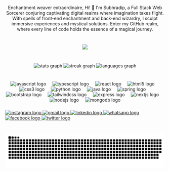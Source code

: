 <br clear="both">

<p align="center">Enchantment weaver extraordinaire, Hi! 👋 I'm Subhradip, a Full Stack Web Sorcerer conjuring captivating digital realms where imagination takes flight. With spells of front-end enchantment and back-end wizardry, I sculpt immersive experiences and mystical solutions. Enter my GitHub realm, where every line of code holds the essence of a magical journey.</p>

###
<!--
<br clear="both">

<div align="center">
  <img height="150" src="https://www.bing.com/th/id/OGC.d3bb6183fe7bc7bfac8288e964becd64?pid=1.7&rurl=https%3a%2f%2fgiffiles.alphacoders.com%2f360%2f36000.gif&ehk=X5376FTf9Ib7oocuMRvFVpkiU90tp5BFHL7vCRgglA4%3d"  />
</div>
-->
<br clear="both">

<div align="center">
  <img height="150" src="https://www.bing.com/th/id/OGC.d3bb6183fe7bc7bfac8288e964becd64?pid=1.7&rurl=https%3a%2f%2fgiffiles.alphacoders.com%2f360%2f36000.gif&ehk=X5376FTf9Ib7oocuMRvFVpkiU90tp5BFHL7vCRgglA4%3d"  />
</div>

###
<!--
<br clear="both">

<div align="center">
  <img src="https://profile-counter.glitch.me/subhradipXD/count.svg?"  />
</div>
-->


###


<br clear="both">

<div align="center">
  <img src="https://github-readme-stats.vercel.app/api?username=subhradipXD&hide_title=false&hide_rank=false&show_icons=true&include_all_commits=true&count_private=true&disable_animations=false&theme=dracula&locale=en&hide_border=false" height="150" alt="stats graph"  />
  <img src="https://streak-stats.demolab.com?user=subhradipXD&locale=en&mode=daily&theme=dracula&hide_border=false&border_radius=5" height="150" alt="streak graph"  />
  <img src="https://github-readme-stats.vercel.app/api/top-langs?username=subhradipXD&locale=en&hide_title=false&layout=compact&card_width=320&langs_count=12&theme=darcula&hide_border=false" height="150" alt="languages graph"  />
</div>

###

<br clear="both">

<div align="center">
  <img src="https://cdn.jsdelivr.net/gh/devicons/devicon/icons/javascript/javascript-original.svg" height="30" alt="javascript logo"  />
  <img width="12" />
  <img src="https://cdn.jsdelivr.net/gh/devicons/devicon/icons/typescript/typescript-original.svg" height="30" alt="typescript logo"  />
  <img width="12" />
  <img src="https://cdn.jsdelivr.net/gh/devicons/devicon/icons/react/react-original.svg" height="30" alt="react logo"  />
  <img width="12" />
  <img src="https://cdn.jsdelivr.net/gh/devicons/devicon/icons/html5/html5-original.svg" height="30" alt="html5 logo"  />
  <img width="12" />
  <img src="https://cdn.jsdelivr.net/gh/devicons/devicon/icons/css3/css3-original.svg" height="30" alt="css3 logo"  />
  <img width="12" />
  <img src="https://cdn.jsdelivr.net/gh/devicons/devicon/icons/python/python-original.svg" height="30" alt="python logo"  />
  <img width="12" />
  <img src="https://cdn.jsdelivr.net/gh/devicons/devicon/icons/java/java-original.svg" height="30" alt="java logo"  />
  <img width="12" />
  <img src="https://cdn.jsdelivr.net/gh/devicons/devicon/icons/spring/spring-original.svg" height="30" alt="spring logo"  />
  <img width="12" />
  <img src="https://cdn.jsdelivr.net/gh/devicons/devicon/icons/bootstrap/bootstrap-original.svg" height="30" alt="bootstrap logo"  />
  <img width="12" />
  <img src="https://cdn.jsdelivr.net/gh/devicons/devicon/icons/tailwindcss/tailwindcss-original-wordmark.svg" height="30" alt="tailwindcss logo"  />
  <img width="12" />
  <img src="https://cdn.jsdelivr.net/gh/devicons/devicon/icons/express/express-original.svg" height="30" alt="express logo"  />
  <img width="12" />
  <img src="https://cdn.jsdelivr.net/gh/devicons/devicon/icons/nextjs/nextjs-original.svg" height="30" alt="nextjs logo"  />
  <img width="12" />
  <img src="https://cdn.jsdelivr.net/gh/devicons/devicon/icons/nodejs/nodejs-original.svg" height="30" alt="nodejs logo"  />
  <img width="12" />
  <img src="https://cdn.jsdelivr.net/gh/devicons/devicon/icons/mongodb/mongodb-original.svg" height="30" alt="mongodb logo"  />
</div>

###

<div align="left">
  <a href="https://www.instagram.com/bhin__desi__tara/" target="_blank">
    <img src="https://img.shields.io/static/v1?message=Instagram&logo=instagram&label=&color=E4405F&logoColor=white&labelColor=&style=for-the-badge" height="35" alt="instagram logo"  />
  </a>
  <a href="mailto:subhradipdas6969@gmail.com" target="_blank">
    <img src="https://img.shields.io/static/v1?message=Gmail&logo=gmail&label=&color=D14836&logoColor=white&labelColor=&style=for-the-badge" height="35" alt="gmail logo"  />
  </a>
  <a href="https://www.linkedin.com/in/subhradip-das-2000s69/" target="_blank">
    <img src="https://img.shields.io/static/v1?message=LinkedIn&logo=linkedin&label=&color=0077B5&logoColor=white&labelColor=&style=for-the-badge" height="35" alt="linkedin logo"  />
  </a>
  <a href="https://wa.me/9635760319" target="_blank">
    <img src="https://img.shields.io/static/v1?message=Whatsapp&logo=whatsapp&label=&color=25D366&logoColor=white&labelColor=&style=for-the-badge" height="35" alt="whatsapp logo"  />
  </a>
  <a href="https://www.facebook.com/profile.php?id=100085587863785" target="_blank">
    <img src="https://img.shields.io/static/v1?message=Facebook&logo=facebook&label=&color=1877F2&logoColor=white&labelColor=&style=for-the-badge" height="35" alt="facebook logo"  />
  </a>
  <a href="https://x.com/Subhradip2000?t=bkawPXYen5ey9rIlhcRlbA&s=08 " target="_blank">
    <img src="https://img.shields.io/static/v1?message=Twitter&logo=twitter&label=&color=1DA1F2&logoColor=white&labelColor=&style=for-the-badge" height="35" alt="twitter logo"  />
  </a>
</div>

###

<br clear="both">

<img src="https://raw.githubusercontent.com/subhradipXD/subhradipXD/output/snake.svg" alt="Snake animation" />

###
<!--
<br clear="both">

<div align="center">
  <a href="https://open.spotify.com/user/esrwffqlklcag23ef5v9hzppv">
    <img src="https://spotify-recently-played-readme.vercel.app/api?user=esrwffqlklcag23ef5v9hzppv&count=5" alt="Spotify recently played"  />
  </a>
</div>
-->
###
